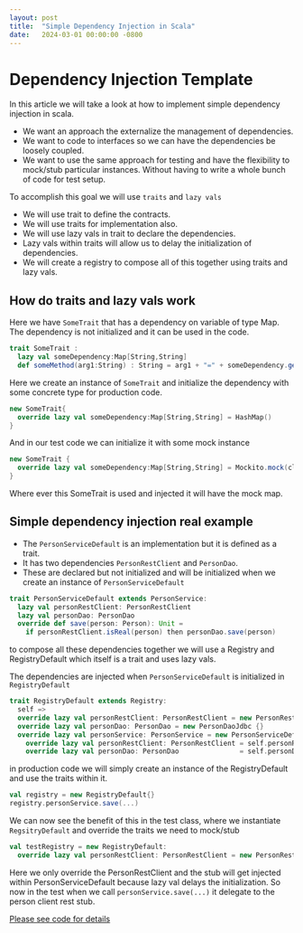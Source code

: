 ```yaml
---
layout: post
title:  "Simple Dependency Injection in Scala"
date:   2024-03-01 00:00:00 -0800
---
```

# Dependency Injection Template

In this article we will take a look at how to implement simple dependency injection in scala.
* We want an approach the externalize the management of dependencies.
* We want to code to interfaces so we can have the dependencies be loosely coupled.
* We want to use the same approach for testing and have the flexibility to mock/stub particular instances. Without having
  to write a whole bunch of code for test setup.

To accomplish this goal we will use `traits` and `lazy vals`
* We will use trait to define the contracts.
* We will use traits for implementation also.
* We will use lazy vals in trait to declare the dependencies.
* Lazy vals within traits will allow us to delay the initialization of dependencies.
* We will create a registry to compose all of this together using traits and lazy vals.

## How do traits and lazy vals work
Here we have `SomeTrait` that has a dependency on variable of type Map.  The dependency is not initialized and it can be
used in the code.
```scala
trait SomeTrait :
  lazy val someDependency:Map[String,String]
  def someMethod(arg1:String) : String = arg1 + "=" + someDependency.getOrElse(arg1,"Default")
```
Here we create an instance of `SomeTrait` and initialize the dependency with some concrete type for production code.
```scala
new SomeTrait{
  override lazy val someDependency:Map[String,String] = HashMap()
}
```
And in our test code we can initialize it with some mock instance
```scala
new SomeTrait {
  override lazy val someDependency:Map[String,String] = Mockito.mock(classOf[Map[String,String]])
}
```
Where ever this SomeTrait is used and injected it will have the mock map.

## Simple dependency injection real example
* The `PersonServiceDefault` is an implementation but it is defined as a trait.
* It has two dependencies `PersonRestClient` and `PersonDao`.
* These are declared but not initialized and will be initialized when we create an instance of `PersonServiceDefault`


```scala
trait PersonServiceDefault extends PersonService:
  lazy val personRestClient: PersonRestClient
  lazy val personDao: PersonDao
  override def save(person: Person): Unit =
    if personRestClient.isReal(person) then personDao.save(person)
```

to compose all these dependencies together we will use a Registry and RegistryDefault which itself is a trait and uses lazy vals.

The dependencies are injected when `PersonServiceDefault` is initialized in `RegistryDefault`
```scala
trait RegistryDefault extends Registry:
  self =>
  override lazy val personRestClient: PersonRestClient = new PersonRestClientDefault {} 
  override lazy val personDao: PersonDao = new PersonDaoJdbc {}
  override lazy val personService: PersonService = new PersonServiceDefault:
    override lazy val personRestClient: PersonRestClient = self.personRestClient //injecting the dependency
    override lazy val personDao: PersonDao               = self.personDao //injecting the dependency
```

in production code we will simply create an instance of the RegistryDefault and use the traits within it.
```scala
val registry = new RegistryDefault{}
registry.personService.save(...)
```

We can now see the benefit of this in the test class, where we instantiate `RegsitryDefault` and override the traits we need to mock/stub
```scala
val testRegistry = new RegistryDefault:
  override lazy val personRestClient: PersonRestClient = new PersonRestClientStub {} //Mocking the person rest client
```
Here we only override the PersonRestClient and the stub will get injected within PersonServiceDefault because lazy val delays the initialization.
So now in the test when we call `personService.save(...)` it delegate to the person client rest stub.

[Please see code for details](https://github.com/FasterThanLightTech/scala-tachyons/tree/dependency-injection-template)
